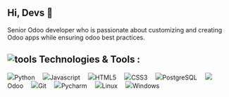 <h2>Hi, Devs 👋</h2>
<p>Senior Odoo developer who is passionate about customizing and creating Odoo apps while ensuring odoo best practices.</p>
<pWith 7+ years' experience under my belt and always ready to go the extra mile to bring value to businesses.</p>
  
  
  
<h2><img src="https://user-images.githubusercontent.com/60432310/139060900-4fe39c5b-5f72-4d9d-a42a-b3447144d8e3.png" alt="tools">
  Technologies & Tools :</h2>
<p><img src="https://user-images.githubusercontent.com/60432310/139066328-ce460b10-4c3e-4a2b-8454-d005354646a5.png">Python&emsp;
<img src="https://user-images.githubusercontent.com/60432310/139066929-ecdef325-2d5e-426e-a841-29a16a19601c.png">Javascript&emsp;
<img src="https://user-images.githubusercontent.com/60432310/139067227-c01d6632-89a9-452b-8b42-12216267268c.png">HTML5&emsp;
<img src="https://user-images.githubusercontent.com/60432310/139069763-0fec9a85-1058-4b77-a796-ada1be4c2a1f.png">CSS3&emsp;
<img src="https://user-images.githubusercontent.com/60432310/139069900-be68814e-007e-4cde-b28c-244044978f8c.png">PostgreSQL&emsp;
<img src="https://user-images.githubusercontent.com/60432310/139070266-0cb5972a-ff27-41f6-9bc7-b53bed147250.png">Odoo&emsp;
<img src="https://user-images.githubusercontent.com/60432310/139070510-2eedaa29-6170-41a8-8a7b-a2c9c12a726d.png">Git&emsp;
<img src="https://user-images.githubusercontent.com/60432310/139070677-aa470869-c14b-49a7-bf80-5a71c0b56b64.png">Pycharm&emsp;
<img src="https://user-images.githubusercontent.com/60432310/139064668-e3ace7ca-e3c2-4df3-8799-14ae8b667c39.png">Linux&emsp;
<img src="https://user-images.githubusercontent.com/60432310/139065573-e5fb866e-b2fe-4c6d-a460-2597120b6926.png">Windows</p>







<!--
**4hl3mMhi/4hl3mMhi** is a ✨ _special_ ✨ repository because its `README.md` (this file) appears on your GitHub profile.

Here are some ideas to get you started:

- 🔭 I’m currently working on ...
- 🌱 I’m currently learning ...
- 👯 I’m looking to collaborate on ...
- 🤔 I’m looking for help with ...
- 💬 Ask me about ...
- 📫 How to reach me: ...
- 😄 Pronouns: ...
- ⚡ Fun fact: ...
-->
